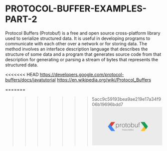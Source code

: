 # PROTOCOL-BUFFER-EXAMPLES-PART-2
Protocol Buffers (Protobuf) is a free and open source cross-platform library used to serialize structured data. It is useful in developing programs to communicate with each other over a network or for storing data. The method involves an interface description language that describes the structure of some data and a program that generates source code from that description for generating or parsing a stream of bytes that represents the structured data.

<<<<<<< HEAD
https://developers.google.com/protocol-buffers/docs/javatutorial
https://en.wikipedia.org/wiki/Protocol_Buffers

=======
>>>>>>> 5acc9c59193bea9ae219e17a34f906b19696bdd7
![hero image](assets/protocolbuffer.png)
